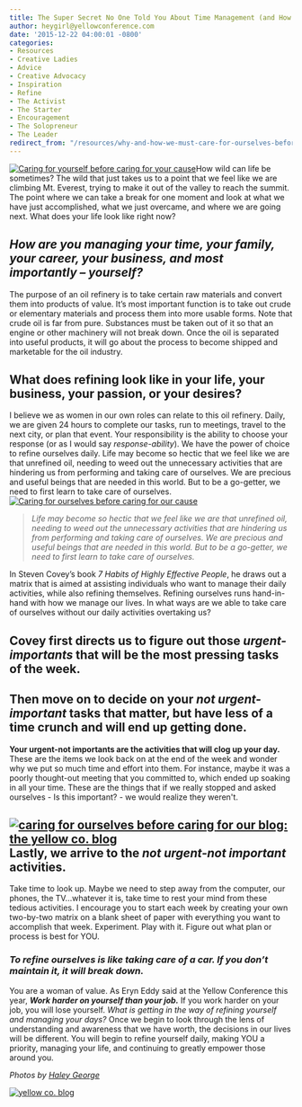 ```yaml
---
title: The Super Secret No One Told You About Time Management (and How to Take a Giant Step in the Right Direction)
author: heygirl@yellowconference.com
date: '2015-12-22 04:00:01 -0800'
categories:
- Resources
- Creative Ladies
- Advice
- Creative Advocacy
- Inspiration
- Refine
- The Activist
- The Starter
- Encouragement
- The Solopreneur
- The Leader
redirect_from: "/resources/why-and-how-we-must-care-for-ourselves-before-caring-for-our-cause-or-business/"
---
```


[![Caring for yourself before caring for your cause](http://yellowconference.com/wp-content/uploads/2015/12/15-800x533.jpg)](http://yellowconference.com/wp-content/uploads/2015/12/15-800x533.jpg)How wild can life be sometimes? The wild that just takes us to a point that we feel like we are climbing Mt. Everest, trying to make it out of the valley to reach the summit. The point where we can take a break for one moment and look at what we have just accomplished, what we just overcame, and where we are going next. What does your life look like right now?

## _How are you managing your time, your family, your career, your business, and most importantly – yourself?_

The purpose of an oil refinery is to take certain raw materials and convert them into products of value. It’s most important function is to take out crude or elementary materials and process them into more usable forms. Note that crude oil is far from pure. Substances must be taken out of it so that an engine or other machinery will not break down. Once the oil is separated into useful products, it will go about the process to become shipped and marketable for the oil industry.

## What does refining look like in your life, your business, your passion, or your desires?

I believe we as women in our own roles can relate to this oil refinery. Daily, we are given 24 hours to complete our tasks, run to meetings, travel to the next city, or plan that event. Your responsibility is the ability to choose your response (or as I would say _response-ability_). We have the power of choice to refine ourselves daily. Life may become so hectic that we feel like we are that unrefined oil, needing to weed out the unnecessary activities that are hindering us from performing and taking care of ourselves. We are precious and useful beings that are needed in this world. But to be a go-getter, we need to first learn to take care of ourselves.[![Caring for ourselves before caring for our cause](http://yellowconference.com/wp-content/uploads/2015/12/14-800x599.jpg)](http://yellowconference.com/wp-content/uploads/2015/12/14-800x599.jpg)

> _Life may become so hectic that we feel like we are that unrefined oil, needing to weed out the unnecessary activities that are hindering us from performing and taking care of ourselves. We are precious and useful beings that are needed in this world. But to be a go-getter, we need to first learn to take care of ourselves._

In Steven Covey’s book _7 Habits of Highly Effective People_, he draws out a matrix that is aimed at assisting individuals who want to manage their daily activities, while also refining themselves. Refining ourselves runs hand-in-hand with how we manage our lives. In what ways are we able to take care of ourselves without our daily activities overtaking us?

## Covey first directs us to figure out those _urgent-importants_ that will be the most pressing tasks of the week.

## Then move on to decide on your _not urgent-important_ tasks that matter, but have less of a time crunch and will end up getting done.

**Your urgent-not importants are the activities that will clog up your day.** These are the items we look back on at the end of the week and wonder why we put so much time and effort into them. For instance, maybe it was a poorly thought-out meeting that you committed to, which ended up soaking in all your time. These are the things that if we really stopped and asked ourselves - Is this important? - we would realize they weren't.

## [![caring for ourselves before caring for our blog: the yellow co. blog](http://yellowconference.com/wp-content/uploads/2015/12/13-800x533.jpg)](http://yellowconference.com/wp-content/uploads/2015/12/13-800x533.jpg)Lastly, we arrive to the _not urgent-not important_ activities.

Take time to look up. Maybe we need to step away from the computer, our phones, the TV...whatever it is, take time to rest your mind from these tedious activities. I encourage you to start each week by creating your own two-by-two matrix on a blank sheet of paper with everything you want to accomplish that week. Experiment. Play with it. Figure out what plan or process is best for YOU.

### _To refine ourselves is like taking care of a car. If you don’t maintain it, it will break down._

You are a woman of value. As Eryn Eddy said at the Yellow Conference this year, **_Work harder on yourself than your job._** If you work harder on your job, you will lose yourself. _What is getting in the way of refining yourself and managing your days?_ Once we begin to look through the lens of understanding and awareness that we have worth, the decisions in our lives will be different. You will begin to refine yourself daily, making YOU a priority, managing your life, and continuing to greatly empower those around you.

_Photos by [Haley George](http://www.haleygeorgephotography.com/)_

[![yellow co. blog](http://yellowconference.com/wp-content/uploads/2015/12/kristitriplett.jpg)](https://endearingtraveler.wordpress.com/)
